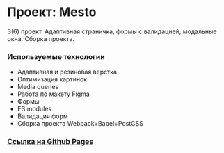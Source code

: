 # Проект: Mesto

3(6) проект. Адаптивная страничка, формы с валидацией, модальные окна. Сборка проекта.

### Используемые технологии
- Адаптивная и резиновая верстка
- Оптимизация картинок
- Media queries
- Работа по макету Figma
- Формы
- ES modules
- Валидация форм
- Сборка проекта Webpack+Babel+PostCSS

### [Ссылка на Github Pages](https://frrenzy.github.io/mesto-project/)
